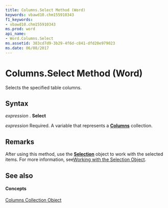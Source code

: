```yaml
---
title: Columns.Select Method (Word)
keywords: vbawd10.chm155910343
f1_keywords:
- vbawd10.chm155910343
ms.prod: word
api_name:
- Word.Columns.Select
ms.assetid: 383cd7d9-3b29-4f6d-c841-dfd20e979023
ms.date: 06/08/2017
---
```



# Columns.Select Method (Word)

Selects the specified table columns.


## Syntax

 _expression_ . **Select**

 _expression_ Required. A variable that represents a **[Columns](columns-object-word.md)** collection.


## Remarks

After using this method, use the **[Selection](selection-object-word.md)** object to work with the selected items. For more information, see[Working with the Selection Object](http://msdn.microsoft.com/library/a1ef7e48-5a0f-d278-4b67-7b96f4e24052%28Office.15%29.aspx).


## See also


#### Concepts


[Columns Collection Object](columns-object-word.md)

